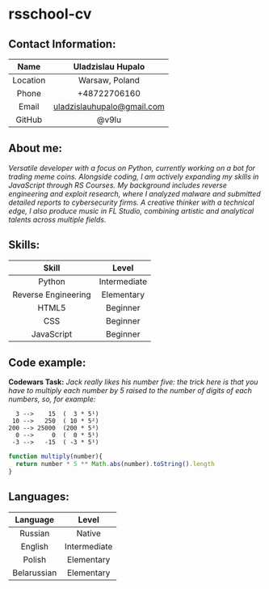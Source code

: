 # rsschool-cv

## Contact Information:

|   Name   |     Uladzislau Hupalo      |
| :------: | :------------------------: |
| Location |       Warsaw, Poland       |
|  Phone   |        +48722706160        |
|  Email   | uladzislauhupalo@gmail.com |
|  GitHub  |           @v9lu            |

## About me:
*Versatile developer with a focus on Python, currently working on a bot for trading meme coins. Alongside coding, I am actively expanding my skills in JavaScript through RS Courses. My background includes reverse engineering and exploit research, where I analyzed malware and submitted detailed reports to cybersecurity firms. A creative thinker with a technical edge, I also produce music in FL Studio, combining artistic and analytical talents across multiple fields.*

## Skills:

|        Skill        |    Level     |
| :-----------------: | :----------: |
|       Python        | Intermediate |
| Reverse Engineering |  Elementary  |
|        HTML5        |   Beginner   |
|         CSS         |   Beginner   |
|     JavaScript      |   Beginner   |

## Code example:
**Codewars Task:** *Jack really likes his number five: the trick here is that you have to multiply each number by 5 raised to the number of digits of each numbers, so, for example:*
```examples
  3 -->    15  (  3 * 5¹)
 10 -->   250  ( 10 * 5²)
200 --> 25000  (200 * 5³)
  0 -->     0  (  0 * 5¹)
 -3 -->   -15  ( -3 * 5¹)
```

```javascript
function multiply(number){
  return number * 5 ** Math.abs(number).toString().length
}
```

## Languages:

|  Language   |    Level     |
| :---------: | :----------: |
|   Russian   |    Native    |
|   English   | Intermediate |
|   Polish    |  Elementary  |
| Belarussian |  Elementary  |
